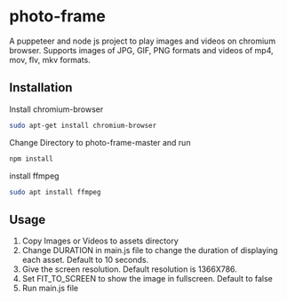 # photo-frame

A puppeteer and node js project to play images and videos on chromium browser. Supports images of JPG, GIF, PNG formats and videos of mp4, mov, flv, mkv formats.  

## Installation
Install chromium-browser

```bash
sudo apt-get install chromium-browser
```
Change Directory to photo-frame-master
and run
```bash
npm install
```
install ffmpeg

```bash
sudo apt install ffmpeg
```

## Usage
1. Copy Images or Videos to assets directory
2. Change DURATION in main.js file to change the duration of displaying each asset.
    Default to 10 seconds.
3. Give the screen resolution. Default resolution is 1366X786.
4. Set FIT_TO_SCREEN to show the image in fullscreen. Default to false
3. Run main.js file

